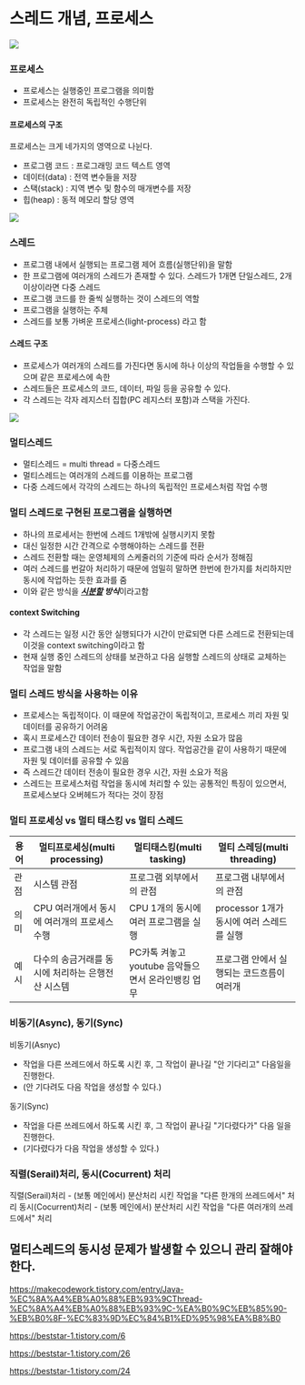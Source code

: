 # 스레드 개념, 프로세스

<img src="https://img1.daumcdn.net/thumb/R1280x0/?scode=mtistory2&fname=https%3A%2F%2Fblog.kakaocdn.net%2Fdn%2FbO9SXa%2FbtqUEzmG6sn%2Fse1ISRdyR6tKAY1DdRUNK1%2Fimg.png">


### 프로세스
- 프로세스는 실행중인 프로그램을 의미함
- 프로세스는 완전히 독립적인 수행단위



#### 프로세스의 구조
프로세스는 크게 네가지의 영역으로 나뉜다.
- 프로그램 코드 : 프로그래밍 코드 텍스트 영역
- 데이터(data) : 전역 변수들을 저장
- 스택(stack) : 지역 변수 및 함수의 매개변수를 저장
- 힙(heap) : 동적 메모리 할당 영역
<img src="https://img1.daumcdn.net/thumb/R1280x0/?scode=mtistory2&fname=https%3A%2F%2Fblog.kakaocdn.net%2Fdn%2FMCK0w%2Fbtq6htKfStF%2FmRmv0fL0PNyEOnKQhcUFl0%2Fimg.png">

### 스레드
- 프로그램 내에서 실행되는 프로그램 제어 흐름(실행단위)을 말함
- 한 프로그램에 여러개의 스레드가 존재할 수 있다. 스레드가 1개면 단일스레드, 2개 이상이라면 다중 스레드
- 프로그램 코드를 한 줄씩 실행하는 것이 스레드의 역할
- 프로그램을 실행하는 주체
- 스레드를 보통 가벼운 프로세스(light-process) 라고 함

#### 스레드 구조
- 프로세스가 여러개의 스레드를 가진다면 동시에 하나 이상의 작업들을 수행할 수 있으며 같은 프로세스에 속한
- 스레드들은 프로세스의 코드, 데이터, 파일 등을 공유할 수 있다.
- 각 스레드는 각자 레지스터 집합(PC 레지스터 포함)과 스택을 가진다.
<img src="https://img1.daumcdn.net/thumb/R1280x0/?scode=mtistory2&fname=https%3A%2F%2Fblog.kakaocdn.net%2Fdn%2FuyI8b%2Fbtq6hemvNQP%2FbValVVimIheOteMwuewK8k%2Fimg.png">


### 멀티스레드
- 멀티스레드 = multi thread = 다중스레드
- 멀티스레드는 여러개의 스레드를 이용하는 프로그램
- 다중 스레드에서 각각의 스레드는 하나의 독립적인 프로세스처럼 작업 수행


### 멀티 스레드로 구현된 프로그램을 실행하면
- 하나의 프로세서는 한번에 스레드 1개밖에 실행시키지 못함
- 대신 일정한 시간 간격으로 수행해야하는 스레드를 전환
- 스레드 전환할 때는 운영체제의 스케줄러의 기준에 따라 순서가 정해짐
- 여러 스레드를 번갈아 처리하기 때문에 엄밀히 말하면 한번에 한가지를 처리하지만 동시에 작업하는 듯한 효과를 줌
- 이와 같은 방식을 ***[시분할](https://github.com/Hoonyyyy/TIL/blob/main/CS/%EC%9A%B4%EC%98%81%EC%B2%B4%EC%A0%9C/%EC%9A%B4%EC%9A%A9%EA%B8%B0%EB%B2%95%207%EA%B0%80%EC%A7%80.MD#3-%EC%8B%9C%EB%B6%84%ED%95%A0-%EC%8B%9C%EC%8A%A4%ED%85%9C) 방식***이라고함
#### context Switching
  - 각 스레드는 일정 시간 동안 실행되다가 시간이 만료되면 다른 스레드로 전환되는데 이것을 context switching이라고 함
  - 현재 실행 중인 스레드의 상태를 보관하고 다음 실행할 스레드의 상태로 교체하는 작업을 말함


### 멀티 스레드 방식을 사용하는 이유
- 프로세스는 독립적이다. 이 때문에 작업공간이 독립적이고, 프로세스 끼리 자원 및 데이터를 공유하기 어려움
- 혹시 프로세스간 데이터 전송이 필요한 경우 시간, 자원 소요가 많음
- 프로그램 내의 스레드는 서로 독립적이지 않다. 작업공간을 같이 사용하기 때문에 자원 및 데이터를 공유할 수 있음
- 즉 스레드간 데이터 전송이 필요한 경우 시간, 자원 소요가 적음
- 스레드는 프로세스처럼 작업을 동시에 처리할 수 있는 공통적인 특징이 있으면서, 프로세스보다 오버헤드가 적다는 것이 장점


### 멀티 프로세싱 vs 멀티 태스킹 vs 멀티 스레드
|용어|멀티프로세싱(multi processing)|멀티태스킹(multi tasking)|멀티 스레딩(multi threading)|
|------|---|---|---|
|관점|시스템 관점|프로그램 외부에서의 관점|프로그램 내부에서의 관점|
|의미|CPU 여러개에서 동시에 여러개의 프로세스 수행|CPU 1개의 동시에 여러 프로그램을 실행|processor 1개가 동시에 여러 스레드를 실행|
|예시|다수의 송금거래를 동시에 처리하는 은행전산 시스템|PC카톡 켜놓고 youtube 음악들으면서 온라인뱅킹 업무|프로그램 안에서 실행되는 코드흐름이 여러개|


### 비동기(Async), 동기(Sync)
비동기(Asnyc)
  - 작업을 다른 쓰레드에서 하도록 시킨 후, 그 작업이 끝나길 "안 기다리고" 다음일을 진행한다.
  - (안 기다려도 다음 작업을 생성할 수 있다.)

동기(Sync)
  - 작업을 다른 쓰레드에서 하도록 시킨 후, 그 작업이 끝나길 "기다렸다가" 다음 일을 진행한다.
  - (기다렸다가 다음 작업을 생성할 수 있다.)

### 직렬(Serail)처리, 동시(Cocurrent) 처리
직렬(Serail)처리
    - (보통 메인에서) 분산처리 시킨 작업을 "다른 한개의 쓰레드에서" 처리
동시(Cocurrent)처리
    - (보통 메인에서) 분산처리 시킨 작업을 "다른 여러개의 쓰레드에서" 처리

## 멀티스레드의 동시성 문제가 발생할 수 있으니 관리 잘해야한다.



https://makecodework.tistory.com/entry/Java-%EC%8A%A4%EB%A0%88%EB%93%9CThread-%EC%8A%A4%EB%A0%88%EB%93%9C-%EA%B0%9C%EB%85%90-%EB%B0%8F-%EC%83%9D%EC%84%B1%ED%95%98%EA%B8%B0

https://beststar-1.tistory.com/6

https://beststar-1.tistory.com/26

https://beststar-1.tistory.com/24
